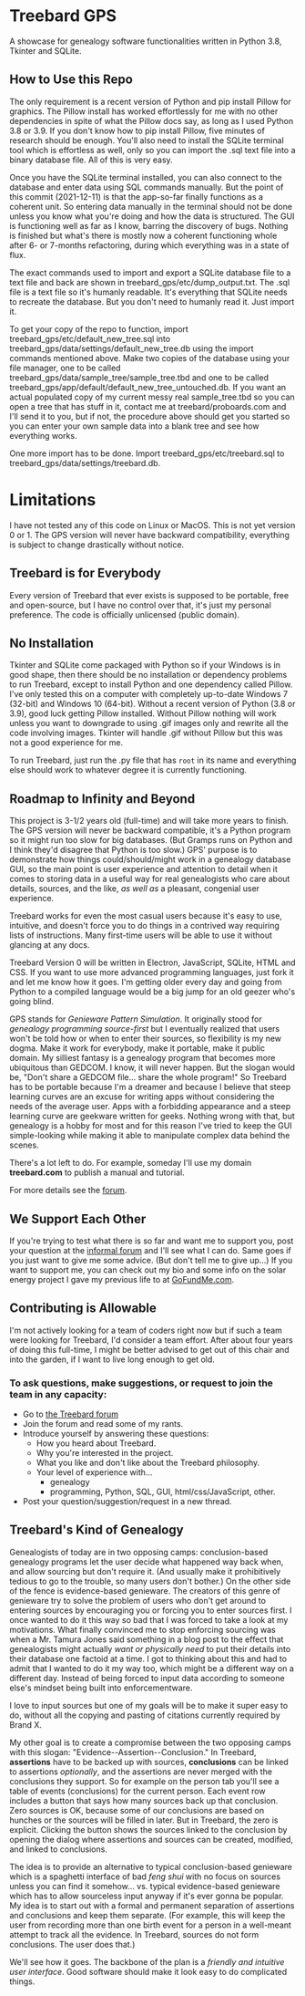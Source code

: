 # Treebard GPS

A showcase for genealogy software functionalities written in Python 3.8, Tkinter and SQLite.

## How to Use this Repo

The only requirement is a recent version of Python and pip install Pillow for graphics. The Pillow install has worked effortlessly for me with no other dependencies in spite of what the Pillow docs say, as long as I used Python 3.8 or 3.9. If you don't know how to pip install Pillow, five minutes of research should be enough. You'll also need to install the SQLite terminal tool which is effortless as well, only so you can import the .sql text file into a binary database file. All of this is very easy. 

Once you have the SQLite terminal installed, you can also connect to the database and enter data using SQL commands manually. But the point of this commit (2021-12-11) is that the app-so-far finally functions as a coherent unit. So entering data manually in the terminal should not be done unless you know what you're doing and how the data is structured. The GUI is functioning well as far as I know, barring the discovery of bugs. Nothing is finished but what's there is mostly now a coherent functioning whole after 6- or 7-months refactoring, during which everything was in a state of flux.

The exact commands used to import and export a SQLite database file to a text file and back are shown in treebard_gps/etc/dump_output.txt. The .sql file is a text file so it's humanly readable. It's everything that SQLite needs to recreate the database. But you don't need to humanly read it. Just import it.

To get your copy of the repo to function, import treebard_gps/etc/default_new_tree.sql into treebard_gps/data/settings/default_new_tree.db using the import commands mentioned above. Make two copies of the database using your file manager, one to be called treebard_gps/data/sample_tree/sample_tree.tbd and one to be called treebard_gps/app/default/default_new_tree_untouched.db. If you want an actual populated copy of my current messy real sample_tree.tbd so you can open a tree that has stuff in it, contact me at treebard/proboards.com and I'll send it to you, but if not, the procedure above should get you started so you can enter your own sample data into a blank tree and see how everything works.

One more import has to be done. Import treebard_gps/etc/treebard.sql to treebard_gps/data/settings/treebard.db.

# Limitations

I have not tested any of this code on Linux or MacOS. This is not yet version 0 or 1. The GPS version will never have backward compatibility, everything is subject to change drastically without notice. 

## Treebard is for Everybody

Every version of Treebard that ever exists is supposed to be portable, free and open-source, but I have no control over that, it's just my personal preference. The code is officially unlicensed (public domain).

## No Installation

Tkinter and SQLite come packaged with Python so if your Windows is in good shape, then there should be no installation or dependency problems to run Treebard, except to install Python and one dependency called Pillow. I've only tested this on a computer with completely up-to-date Windows 7 (32-bit) and Windows 10 (64-bit). Without a recent version of Python (3.8 or 3.9), good luck getting Pillow installed. Without Pillow nothing will work unless you want to downgrade to using .gif images only and rewrite all the code involving images. Tkinter will handle .gif without Pillow but this was not a good experience for me.

To run Treebard, just run the .py file that has `root` in its name and everything else should work to whatever degree it is currently functioning.

## Roadmap to Infinity and Beyond

This project is 3-1/2 years old (full-time) and will take more years to finish. The GPS version will never be backward compatible, it's a Python program so it might run too slow for big databases. (But Gramps runs on Python and I think they'd disagree that Python is too slow.) GPS' purpose is to demonstrate how things could/should/might work in a genealogy database GUI, so the main point is user experience and attention to detail when it comes to storing data in a useful way for real genealogists who care about details, sources, and the like, *as well as* a pleasant, congenial user experience.

Treebard works for even the most casual users because it's easy to use, intuitive, and doesn't force you to do things in a contrived way requiring lists of instructions. Many first-time users will be able to use it without glancing at any docs.

Treebard Version 0 will be written in Electron, JavaScript, SQLite, HTML and CSS. If you want to use more advanced programming languages, just fork it and let me know how it goes. I'm getting older every day and going from Python to a compiled language would be a big jump for an old geezer who's going blind.

GPS stands for _Genieware Pattern Simulation_. It originally stood for _genealogy programming source-first_ but I eventually realized that users won't be told how or when to enter their sources, so flexibility is my new dogma. Make it work for everybody, make it portable, make it public domain. My silliest fantasy is a genealogy program that becomes more ubiquitous than GEDCOM. I know, it will never happen. But the slogan would be, "Don't share a GEDCOM file... share the whole program!" So Treebard has to be portable because I'm a dreamer and because I believe that steep learning curves are an excuse for writing apps without considering the needs of the average user. Apps with a forbidding appearance and a steep learning curve are geekware written for geeks. Nothing wrong with that, but genealogy is a hobby for most and for this reason I've tried to keep the GUI simple-looking while making it able to manipulate complex data behind the scenes.

There's a lot left to do. For example, someday I'll use my domain **treebard.com** to publish a manual and tutorial.

For more details see the [forum](https://treebard.proboards.com/thread/22/history-future-treebard-project).

## We Support Each Other

If you're trying to test what there is so far and want me to support you, post your question at the [informal forum](https://treebard.proboards.com) and I'll see what I can do. Same goes if you just want to give me some advice. (But don't tell me to give up...) If you want to support me, you can check out my bio and some info on the solar energy project I gave my previous life to at [GoFundMe.com](https://gofundme.com/whearly). 

## Contributing is Allowable

I'm not actively looking for a team of coders right now but if such a team were looking for Treebard, I'd consider a team effort. After about four years of doing this full-time, I might be better advised to get out of this chair and into the garden, if I want to live long enough to get old.

### To ask questions, make suggestions, or request to join the team in any capacity:

* Go to [the Treebard forum](https://treebard.proboards.com)
* Join the forum and read some of my rants.
* Introduce yourself by answering these questions: 
  * How you heard about Treebard.
  * Why you're interested in the project.
  * What you like and don't like about the Treebard philosophy.
  * Your level of experience with...
    * genealogy
    * programming, Python, SQL, GUI, html/css/JavaScript, other.
* Post your question/suggestion/request in a new thread.

## Treebard's Kind of Genealogy

Genealogists of today are in two opposing camps: conclusion-based genealogy programs let the user decide what happened way back when, and allow sourcing but don't require it. (And usually make it prohibitively tedious to go to the trouble, so many users don't bother.) On the other side of the fence is evidence-based genieware. The creators of this genre of genieware try to solve the problem of users who don't get around to entering sources by encouraging you or forcing you to enter sources first. I once wanted to do it this way so bad that I was forced to take a look at my motivations. What finally convinced me to stop enforcing sourcing was when a Mr. Tamura Jones said something in a blog post to the effect that genealogists might actually _want or physically need_ to put their details into their database one factoid at a time. I got to thinking about this and had to admit that I wanted to do it my way too, which might be a different way on a different day. Instead of being forced to input data according to someone else's mindset being built into enforcementware.

I love to input sources but one of my goals will be to make it super easy to do, without all the copying and pasting of citations currently required by Brand X.

My other goal is to create a compromise between the two opposing camps with this slogan: "Evidence--Assertion--Conclusion." In Treebard, **assertions** have to be backed up with sources, **conclusions** can be linked to assertions *optionally*, and the assertions are never merged with the conclusions they support. So for example on the person tab you'll see a table of events (conclusions) for the current person. Each event row includes a button that says how many sources back up that conclusion. Zero sources is OK, because some of our conclusions are based on hunches or the sources will be filled in later. But in Treebard, the zero is explicit. Clicking the button shows the sources linked to the conclusion by opening the dialog where assertions and sources can be created, modified, and linked to conclusions.

The idea is to provide an alternative to typical conclusion-based genieware which is a spaghetti interface of bad _feng shui_ with no focus on sources unless you can find it somehow... vs. typical evidence-based genieware which has to allow sourceless input anyway if it's ever gonna be popular. My idea is to start out with a formal and permanent separation of assertions and conclusions and keep them separate. (For example, this will keep the user from recording more than one birth event for a person in a well-meant attempt to track all the evidence. In Treebard, sources do not form conclusions. The user does that.) 

We'll see how it goes. The backbone of the plan is a _friendly and intuitive user interface_. Good software should make it look easy to do complicated things.
